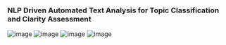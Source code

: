 ### NLP Driven Automated Text Analysis for Topic Classification and Clarity Assessment
![image](https://github.com/user-attachments/assets/9c5db9bb-2524-4a0f-87cf-4758d655aea7)
![image](https://github.com/user-attachments/assets/0f18030c-23c5-4bae-9e56-92e96a7f682c)
![image](https://github.com/user-attachments/assets/de94d2f6-2ef3-495e-b143-c88fffede3ec)
![image](https://github.com/user-attachments/assets/3335d3d1-ab0b-4ba6-b7f6-5e4ec2431ec8)
